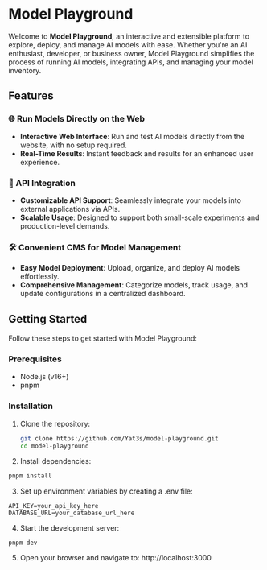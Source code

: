 # Model Playground

Welcome to **Model Playground**, an interactive and extensible platform to explore, deploy, and manage AI models with ease. Whether you're an AI enthusiast, developer, or business owner, Model Playground simplifies the process of running AI models, integrating APIs, and managing your model inventory.

## Features

### 🌐 Run Models Directly on the Web

- **Interactive Web Interface**: Run and test AI models directly from the website, with no setup required.
- **Real-Time Results**: Instant feedback and results for an enhanced user experience.

### 🔌 API Integration

- **Customizable API Support**: Seamlessly integrate your models into external applications via APIs.
- **Scalable Usage**: Designed to support both small-scale experiments and production-level demands.

### 🛠️ Convenient CMS for Model Management

- **Easy Model Deployment**: Upload, organize, and deploy AI models effortlessly.
- **Comprehensive Management**: Categorize models, track usage, and update configurations in a centralized dashboard.

## Getting Started

Follow these steps to get started with Model Playground:

### Prerequisites

- Node.js (v16+)
- pnpm

### Installation

1. Clone the repository:

   ```bash
   git clone https://github.com/Yat3s/model-playground.git
   cd model-playground
   ```

2. Install dependencies:

```bash
pnpm install
```

3. Set up environment variables by creating a .env file:

```env
API_KEY=your_api_key_here
DATABASE_URL=your_database_url_here
```

4. Start the development server:

```
pnpm dev
```

5. Open your browser and navigate to:
   http://localhost:3000
